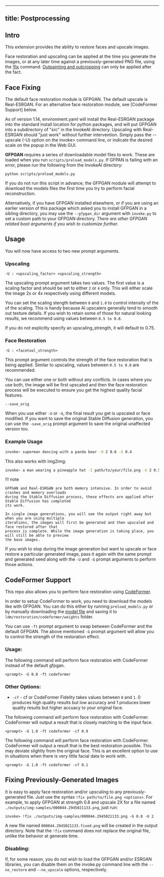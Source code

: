 
---
title: Postprocessing
---

## Intro

This extension provides the ability to restore faces and upscale
images.

Face restoration and upscaling can be applied at the time you generate
the images, or at any later time against a previously-generated PNG
file, using the [!fix](#fixing-previously-generated-images)
command. [Outpainting and outcropping](OUTPAINTING.md) can only be
applied after the fact.

## Face Fixing

The default face restoration module is GFPGAN. The default upscale is
Real-ESRGAN. For an alternative face restoration module, see [CodeFormer
Support] below.

As of version 1.14, environment.yaml will install the Real-ESRGAN
package into the standard install location for python packages, and
will put GFPGAN into a subdirectory of "src" in the InvokeAI
directory. Upscaling with Real-ESRGAN should "just work" without
further intervention. Simply pass the --upscale (-U) option on the
invoke> command line, or indicate the desired scale on the popup in
the Web GUI.

**GFPGAN** requires a series of downloadable model files to
work. These are loaded when you run `scripts/preload_models.py`. If
GFPAN is failing with an error, please run the following from the
InvokeAI directory:

~~~~
python scripts/preload_models.py
~~~~

If you do not run this script in advance, the GFPGAN module will attempt
to download the models files the first time you try to perform facial
reconstruction. 

Alternatively, if you have GFPGAN installed elsewhere, or if you are
using an earlier version of this package which asked you to install
GFPGAN in a sibling directory, you may use the `--gfpgan_dir` argument
with `invoke.py` to set a custom path to your GFPGAN directory. _There
are other GFPGAN related boot arguments if you wish to customize
further._

## Usage

You will now have access to two new prompt arguments.

### Upscaling

`-U : <upscaling_factor> <upscaling_strength>`

The upscaling prompt argument takes two values. The first value is a scaling
factor and should be set to either `2` or `4` only. This will either scale the
image 2x or 4x respectively using different models.

You can set the scaling stength between `0` and `1.0` to control intensity of
the of the scaling. This is handy because AI upscalers generally tend to smooth
out texture details. If you wish to retain some of those for natural looking
results, we recommend using values between `0.5 to 0.8`.

If you do not explicitly specify an upscaling_strength, it will default to 0.75.

### Face Restoration

`-G : <facetool_strength>`

This prompt argument controls the strength of the face restoration that is being
applied. Similar to upscaling, values between `0.5 to 0.8` are recommended.

You can use either one or both without any conflicts. In cases where you use
both, the image will be first upscaled and then the face restoration process
will be executed to ensure you get the highest quality facial features.

`--save_orig`

When you use either `-U` or `-G`, the final result you get is upscaled or face
modified. If you want to save the original Stable Diffusion generation, you can
use the `-save_orig` prompt argument to save the original unaffected version
too.

### Example Usage

```bash
invoke> superman dancing with a panda bear -U 2 0.6 -G 0.4
```

This also works with img2img:

```bash
invoke> a man wearing a pineapple hat -I path/to/your/file.png -U 2 0.5 -G 0.6
```

!!! note

    GFPGAN and Real-ESRGAN are both memory intensive. In order to avoid crashes and memory overloads
    during the Stable Diffusion process, these effects are applied after Stable Diffusion has completed
    its work.

    In single image generations, you will see the output right away but when you are using multiple
    iterations, the images will first be generated and then upscaled and face restored after that
    process is complete. While the image generation is taking place, you will still be able to preview
    the base images.

If you wish to stop during the image generation but want to upscale or face
restore a particular generated image, pass it again with the same prompt and
generated seed along with the `-U` and `-G` prompt arguments to perform those
actions.

## CodeFormer Support

This repo also allows you to perform face restoration using
[CodeFormer](https://github.com/sczhou/CodeFormer).

In order to setup CodeFormer to work, you need to download the models
like with GFPGAN. You can do this either by running
`preload_models.py` or by manually downloading the [model
file](https://github.com/sczhou/CodeFormer/releases/download/v0.1.0/codeformer.pth)
and saving it to `ldm/restoration/codeformer/weights` folder.

You can use `-ft` prompt argument to swap between CodeFormer and the
default GFPGAN. The above mentioned `-G` prompt argument will allow
you to control the strength of the restoration effect.

### Usage:

The following command will perform face restoration with CodeFormer instead of
the default gfpgan.

`<prompt> -G 0.8 -ft codeformer`

### Other Options:

- `-cf` - cf or CodeFormer Fidelity takes values between `0` and `1`. 0 produces
  high quality results but low accuracy and 1 produces lower quality results but
  higher accuacy to your original face.

The following command will perform face restoration with CodeFormer. CodeFormer
will output a result that is closely matching to the input face.

`<prompt> -G 1.0 -ft codeformer -cf 0.9`

The following command will perform face restoration with CodeFormer. CodeFormer
will output a result that is the best restoration possible. This may deviate
slightly from the original face. This is an excellent option to use in
situations when there is very little facial data to work with.

`<prompt> -G 1.0 -ft codeformer -cf 0.1`

## Fixing Previously-Generated Images

It is easy to apply face restoration and/or upscaling to any
previously-generated file. Just use the syntax `!fix path/to/file.png
<options>`. For example, to apply GFPGAN at strength 0.8 and upscale
2X for a file named `./outputs/img-samples/000044.2945021133.png`,
just run:

```
invoke> !fix ./outputs/img-samples/000044.2945021133.png -G 0.8 -U 2
```

A new file named `000044.2945021133.fixed.png` will be created in the output
directory. Note that the `!fix` command does not replace the original file,
unlike the behavior at generate time.

### Disabling:

If, for some reason, you do not wish to load the GFPGAN and/or ESRGAN libraries,
you can disable them on the invoke.py command line with the `--no_restore` and
`--no_upscale` options, respectively.
